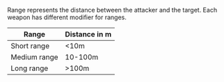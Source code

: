 
Range represents the distance between the attacker and the target.
Each weapon has different modifier for ranges.


| Range        | Distance in m |
| ------------ | ------------- |
| Short range  | <10m          |
| Medium range | 10-100m       |
| Long range   | >100m         |
